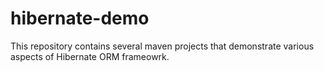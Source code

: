 hibernate-demo
==============

This repository contains several maven projects that demonstrate various aspects of Hibernate ORM frameowrk. 